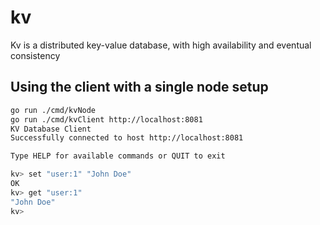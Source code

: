 # kv
Kv is a distributed key-value database, with high availability and eventual consistency 

## Using the client with a single node setup
```sh 
go run ./cmd/kvNode 
go run ./cmd/kvClient http://localhost:8081
KV Database Client
Successfully connected to host http://localhost:8081

Type HELP for available commands or QUIT to exit

kv> set "user:1" "John Doe" 
OK
kv> get "user:1"
"John Doe"
kv> 



```